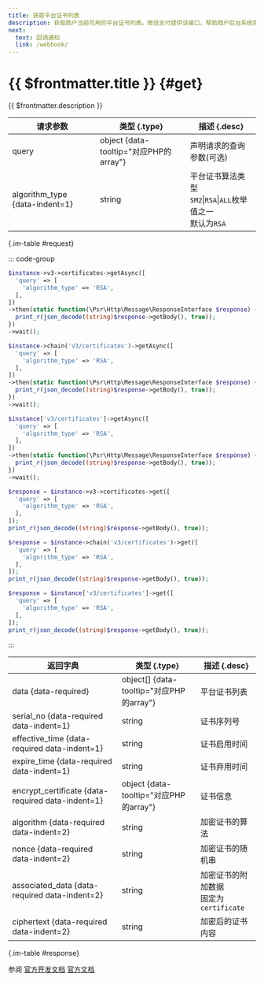 ```yaml
---
title: 获取平台证书列表
description: 获取商户当前可用的平台证书列表。微信支付提供该接口，帮助商户后台系统实现平台证书的平滑更换。
next:
  text: 回调通知
  link: /webhook/
---
```


# {{ $frontmatter.title }} {#get}

{{ $frontmatter.description }}

| 请求参数 | 类型 {.type} | 描述 {.desc}
| -- | -- | --
| query | object {data-tooltip="对应PHP的array"} | 声明请求的查询参数(可选)
| algorithm_type {data-indent=1} | string |平台证书算法类型<br/>`SM2`\|`RSA`\|`ALL`枚举值之一<br/>默认为`RSA`

{.im-table #request}

::: code-group

```php [异步纯链式]
$instance->v3->certificates->getAsync([
  'query' => [
    'algorithm_type' => 'RSA',
  ],
])
->then(static function(\Psr\Http\Message\ResponseInterface $response) {
  print_r(json_decode((string)$response->getBody(), true));
})
->wait();
```

```php [异步声明式]
$instance->chain('v3/certificates')->getAsync([
  'query' => [
    'algorithm_type' => 'RSA',
  ],
])
->then(static function(\Psr\Http\Message\ResponseInterface $response) {
  print_r(json_decode((string)$response->getBody(), true));
})
->wait();
```

```php [异步属性式]
$instance['v3/certificates']->getAsync([
  'query' => [
    'algorithm_type' => 'RSA',
  ],
])
->then(static function(\Psr\Http\Message\ResponseInterface $response) {
  print_r(json_decode((string)$response->getBody(), true));
})
->wait();
```

```php [同步纯链式]
$response = $instance->v3->certificates->get([
  'query' => [
    'algorithm_type' => 'RSA',
  ],
]);
print_r(json_decode((string)$response->getBody(), true));
```

```php [同步声明式]
$response = $instance->chain('v3/certificates')->get([
  'query' => [
    'algorithm_type' => 'RSA',
  ],
]);
print_r(json_decode((string)$response->getBody(), true));
```

```php [同步属性式]
$response = $instance['v3/certificates']->get([
  'query' => [
    'algorithm_type' => 'RSA',
  ],
]);
print_r(json_decode((string)$response->getBody(), true));
```
:::

| 返回字典 | 类型 {.type} | 描述 {.desc}
| -- | -- | --
| data {data-required} | object[] {data-tooltip="对应PHP的array"} | 平台证书列表
| serial_no {data-required data-indent=1} | string | 证书序列号
| effective_time {data-required data-indent=1} | string | 证书启用时间
| expire_time {data-required data-indent=1} | string | 证书弃用时间
| encrypt_certificate {data-required data-indent=1} | object {data-tooltip="对应PHP的array"} | 证书信息
| algorithm {data-required data-indent=2} | string | 加密证书的算法
| nonce {data-required data-indent=2} | string | 加密证书的随机串
| associated_data {data-required data-indent=2} | string | 加密证书的附加数据<br/>固定为`certificate`
| ciphertext {data-required data-indent=2} | string | 加密后的证书内容

{.im-table #response}

参阅 [官方开发文档](https://wechatpay-api.gitbook.io/wechatpay-api-v3/jie-kou-wen-dang/ping-tai-zheng-shu) [官方文档](https://pay.weixin.qq.com/wiki/doc/apiv3/wxpay/ecommerce/applyments/chapter3_3.shtml)

